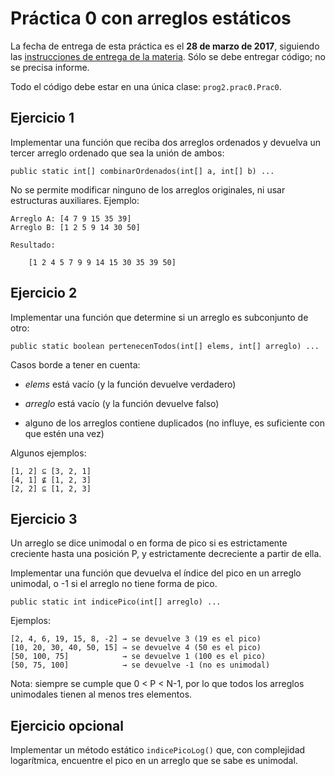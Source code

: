 # Práctica 0 con arreglos estáticos

La fecha de entrega de esta práctica es el **28 de marzo de 2017**, siguiendo las [instrucciones de entrega de la materia](entrega.md). Sólo se debe entregar código; no se precisa informe.

Todo el código debe estar en una única clase: `prog2.prac0.Prac0`.


## Ejercicio 1

Implementar una función que reciba dos arreglos ordenados y devuelva un tercer arreglo ordenado que sea la unión de ambos:

    public static int[] combinarOrdenados(int[] a, int[] b) ...

No se permite modificar ninguno de los arreglos originales, ni usar estructuras auxiliares. Ejemplo:

```
Arreglo A: [4 7 9 15 35 39]
Arreglo B: [1 2 5 9 14 30 50]

Resultado:

    [1 2 4 5 7 9 9 14 15 30 35 39 50]
```


## Ejercicio 2

Implementar una función que determine si un arreglo es subconjunto de otro:

	public static boolean pertenecenTodos(int[] elems, int[] arreglo) ...

Casos borde a tener en cuenta:

  - _elems_ está vacío (y la función devuelve verdadero)

  - _arreglo_ está vacío (y la función devuelve falso)

  - alguno de los arreglos contiene duplicados (no influye, es suficiente con que estén una vez)

Algunos ejemplos:

```
[1, 2] ⊆ [3, 2, 1]
[4, 1] ⊈ [1, 2, 3]
[2, 2] ⊆ [1, 2, 3]
```


## Ejercicio 3

Un arreglo se dice unimodal o en forma de pico si es estrictamente creciente hasta una posición P, y estrictamente decreciente a partir de ella.

Implementar una función que devuelva el índice del pico en un arreglo unimodal, o -1 si el arreglo no tiene forma de pico.

    public static int indicePico(int[] arreglo) ...

Ejemplos:

```
[2, 4, 6, 19, 15, 8, -2] → se devuelve 3 (19 es el pico)
[10, 20, 30, 40, 50, 15] → se devuelve 4 (50 es el pico)
[50, 100, 75]            → se devuelve 1 (100 es el pico)
[50, 75, 100]            → se devuelve -1 (no es unimodal)
```

Nota: siempre se cumple que 0 < P < N-1, por lo que todos los arreglos unimodales tienen al menos tres elementos.


## Ejercicio opcional

Implementar un método estático `indicePicoLog()` que, con complejidad logarítmica, encuentre el pico en un arreglo que se sabe es unimodal.
